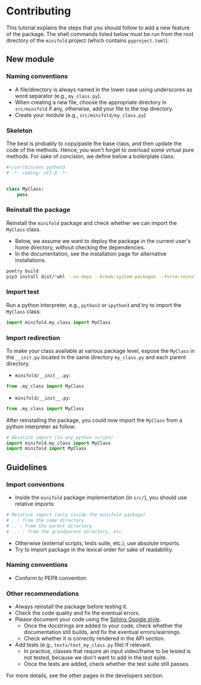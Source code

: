 # Contributing 

This tutorial explains the steps that you should follow to add a new feature of the package.
The shell commands listed below must be run from the root directory of the `minifold` project (which contains `pyproject.toml`).

## New module
### Naming conventions

* A file/directory is always named in the lower case using underscores as word separator (e.g., `my_class.py`).
* When creating a new file, choose the appropriate directory in  `src/minifold` if any, otherwise, add your file to the top directory.
* Create your module (e.g., `src/minifold/my_class.py`)

### Skeleton

The best is probably to copy/paste the base class, and then update the code of the methods.
Hence, you won't forget to overload some virtual pure methods.
For sake of concision, we define below a boilerplate class. 

```python
#!/usr/bin/env python3
# -*- coding: utf-8 -*-


class MyClass:
    pass
```

### Reinstall the package 

Reinstall the `minifold` package and check whether we can import the `MyClass` class.
* Below, we assume we want to deploy the package in the current user's home directory, without checking the dependencies.
* In the documentation, see the installation page for alternative installations.

```sh
poetry build
pip3 install dist/*whl --no-deps --break-system-packages --force-reinstall
```

### Import test

Run a python interpreter, e.g., `python3` or `ipython3` and try to import the `MyClass` class:

```python
import minifold.my_class import MyClass
```

### Import redirection

To make your class available at various package level, expose the `MyClass` in the `__init.py` located in the same directory `my_class.py` and each parent directory.

* `minifold/__init__.py`:

```python
from .my_class import MyClass
```

* `minifold/__init__.py`:

```python
from .my_class import MyClass
```

After reinstalling the package, you could now import the `MyClass` from a python interpreter as follow:

```python
# Absolute import (in any python script)
import minifold.my_class import MyClass
import minifold import MyClass
```

## Guidelines

### Import conventions

* Inside the `minifold` package implementation (in `src/`), you should use relative imports:
```python
# Relative import (only inside the minifold package)
# . : from the same directory
# .. : from the parent directory
# ... : from the grandparent directory, etc.
```

* Otherwise (external scripts, tests suite, etc.), use absolute imports.
* Try to import package in the lexical order for sake of readability.

### Naming conventions

* Conform to PEP8 convention

### Other recommendations

* Always reinstall the package before testing it.
* Check the code quality and fix the eventual errors.
* Please document your code using the [Sphinx Google style](https://www.sphinx-doc.org/en/master/usage/extensions/example_google.html).
  * Once the docstrings are added to your code, check whether the documentation still builds, and fix the eventual errors/warnings.
  * Check whether it is correctly rendered in the API section.
* Add tests (e.g., `tests/test_my_class.py` file) if relevant.
  * In practice, classes that require an input video/frame to be tested is not tested, because we don't want to add in the test suite.
  * Once the tests are added, check whether the test suite still passes.

For more details, see the other pages in the developers section.
